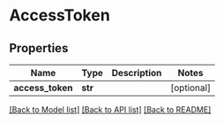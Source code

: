 # AccessToken

## Properties
Name | Type | Description | Notes
------------ | ------------- | ------------- | -------------
**access_token** | **str** |  | [optional] 

[[Back to Model list]](../README.md#documentation-for-models) [[Back to API list]](../README.md#documentation-for-api-endpoints) [[Back to README]](../README.md)



